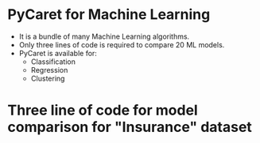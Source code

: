 # PyCaret for Machine Learning

- It is a bundle of many Machine Learning algorithms.
- Only three lines of code is required to compare 20 ML models.
- PyCaret is available for:
  - Classification
  - Regression
  - Clustering

# Three line of code for model comparison for "Insurance" dataset

